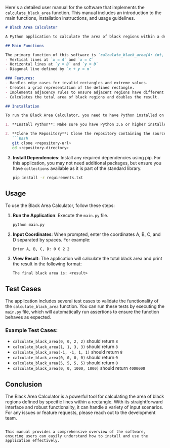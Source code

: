 Here's a detailed user manual for the software that implements the `calculate_black_area` function. This manual includes an introduction to the main functions, installation instructions, and usage guidelines.

```markdown
# Black Area Calculator

A Python application to calculate the area of black regions within a defined rectangle based on specific line equations.

## Main Functions

The primary function of this software is `calculate_black_area(A: int, B: int, C: int, D: int) -> int`, which computes the total area of black regions defined by the coordinates (A, B) and (C, D). The function considers the following lines:
- Vertical lines at `x = A` and `x = C`
- Horizontal lines at `y = B` and `y = D`
- Diagonal line defined by `x + y = n`

### Features:
- Handles edge cases for invalid rectangles and extreme values.
- Creates a grid representation of the defined rectangle.
- Implements adjacency rules to ensure adjacent regions have different colors.
- Calculates the total area of black regions and doubles the result.

## Installation

To run the Black Area Calculator, you need to have Python installed on your machine. Follow these steps to set up the environment:

1. **Install Python**: Make sure you have Python 3.6 or higher installed. You can download it from [python.org](https://www.python.org/downloads/).

2. **Clone the Repository**: Clone the repository containing the source code.
   ```bash
   git clone <repository-url>
   cd <repository-directory>
   ```

3. **Install Dependencies**: Install any required dependencies using pip. For this application, you may not need additional packages, but ensure you have `collections` available as it is part of the standard library.
   ```bash
   pip install -r requirements.txt
   ```

## Usage

To use the Black Area Calculator, follow these steps:

1. **Run the Application**: Execute the `main.py` file.
   ```bash
   python main.py
   ```

2. **Input Coordinates**: When prompted, enter the coordinates A, B, C, and D separated by spaces. For example:
   ```
   Enter A, B, C, D: 0 0 2 2
   ```

3. **View Result**: The application will calculate the total black area and print the result in the following format:
   ```
   The final black area is: <result>
   ```

## Test Cases

The application includes several test cases to validate the functionality of the `calculate_black_area` function. You can run these tests by executing the `main.py` file, which will automatically run assertions to ensure the function behaves as expected.

### Example Test Cases:
- `calculate_black_area(0, 0, 2, 2)` should return `8`
- `calculate_black_area(1, 1, 3, 3)` should return `8`
- `calculate_black_area(-1, -1, 1, 1)` should return `8`
- `calculate_black_area(0, 0, 0, 0)` should return `0`
- `calculate_black_area(5, 5, 5, 5)` should return `0`
- `calculate_black_area(0, 0, 1000, 1000)` should return `4000000`

## Conclusion

The Black Area Calculator is a powerful tool for calculating the area of black regions defined by specific lines within a rectangle. With its straightforward interface and robust functionality, it can handle a variety of input scenarios. For any issues or feature requests, please reach out to the development team.

```

This manual provides a comprehensive overview of the software, ensuring users can easily understand how to install and use the application effectively.